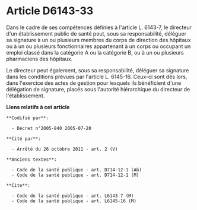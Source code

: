 # Article D6143-33

Dans le cadre de ses compétences définies à l'article L. 6143-7, le directeur d'un établissement public de santé peut, sous
sa responsabilité, déléguer sa signature à un ou plusieurs membres du corps de direction des hôpitaux ou à un ou plusieurs
fonctionnaires appartenant à un corps ou occupant un emploi classé dans la catégorie A ou la catégorie B, ou à un ou
plusieurs pharmaciens des hôpitaux.

Le directeur peut également, sous sa responsabilité, déléguer sa signature dans les conditions prévues par l'article L.
6145-16. Ceux-ci sont dès lors, dans l'exercice des actes de gestion pour lesquels ils bénéficient d'une délégation de
signature, placés sous l'autorité hiérarchique du directeur de l'établissement.

**Liens relatifs à cet article**

	**Codifié par**:

	  - Décret n°2005-840 2005-07-20

	**Cité par**:

	  - Arrêté du 26 octobre 2011 - art. 2 (V)

	**Anciens textes**:

	  - Code de la santé publique - art. D714-12-1 (Ab)
	  - Code de la santé publique - art. D714-12-1 (M)

	**Cite**:

	  - Code de la santé publique - art. L6143-7 (M)
	  - Code de la santé publique - art. L6145-16 (M)
